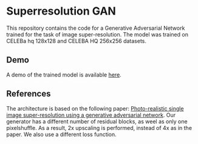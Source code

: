 # Superresolution GAN

This repository contains the code for a Generative Adversarial Network trained for the task of image super-resolution. The model was trained on CELEBa hq 128x128 and CELEBA HQ 256x256 datasets.

## Demo

A demo of the trained model is available [here](https://superresolution.streamlit.app).



## References

The architecture is based on the following paper:
[Photo-realistic single image super-resolution using a generative adversarial network](https://arxiv.org/abs/1609.04802).
Our generator has a different number of residual blocks, as weel as only one pixelshuffle. As a result, 2x upscaling is performed, instead of 4x as in the paper. We also use a different loss function.
